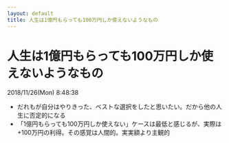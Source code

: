 ```yaml
---
layout: default
title: 人生は1億円もらっても100万円しか使えないようなもの
---
```

# 人生は1億円もらっても100万円しか使えないようなもの
2018/11/26(Mon) 8:48:38
- だれもが自分はやりきった、ベストな選択をしたと思いたい。だから他の人生に否定的になる
- 「1億円もらっても100万円しか使えない」ケースは最低と感じるが、実際は+100万円の利得。その感覚は人間的。実実額より主観的
